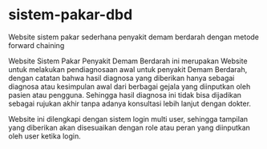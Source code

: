# sistem-pakar-dbd
Website sistem pakar sederhana penyakit demam berdarah dengan metode forward chaining

Website Sistem Pakar Penyakit Demam Berdarah ini merupakan Website untuk melakukan pendiagnosaan awal 
untuk penyakit Demam Berdarah, dengan catatan bahwa hasil diagnosa yang diberikan hanya sebagai 
diagnosa atau kesimpulan awal dari berbagai gejala yang diinputkan oleh pasien atau pengguna. 
Sehingga hasil diagnosa ini tidak bisa dijadikan sebagai rujukan akhir tanpa adanya konsultasi 
lebih lanjut dengan dokter.

Website ini dilengkapi dengan sistem login multi user, sehingga tampilan yang diberikan akan
disesuaikan dengan role atau peran yang diinputkan oleh user ketika login.
